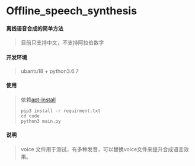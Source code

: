 # Offline_speech_synthesis

#### 离线语音合成的简单方法
> 目前只支持中文，不支持阿拉伯数字

#### 开发环境
> ubantu18 + python3.6.7

#### 使用
> 依赖[apt-install](apt-install.md) 
> ````  
> pip3 install -r requirment.txt  
> cd code  
> python3 main.py  
> ````  

#### 说明
> voice 文件用于测试，有多种发音，可以替换voice文件来提升合成语言效果。